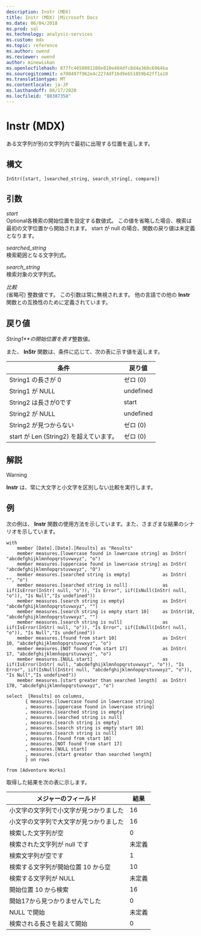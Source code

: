 ```yaml
---
description: Instr (MDX)
title: Instr (MDX) |Microsoft Docs
ms.date: 06/04/2018
ms.prod: sql
ms.technology: analysis-services
ms.custom: mdx
ms.topic: reference
ms.author: owend
ms.reviewer: owend
author: minewiskan
ms.openlocfilehash: 877fc4658081108e810e404dfc8d4a368c6964ba
ms.sourcegitcommit: e700497f962e4c2274df16d9e651059b42ff1a10
ms.translationtype: MT
ms.contentlocale: ja-JP
ms.lasthandoff: 08/17/2020
ms.locfileid: "88387358"
---
```

# <a name="instr-mdx"></a>Instr (MDX)


  ある文字列が別の文字列内で最初に出現する位置を返します。  
  
## <a name="syntax"></a>構文  
  
```  
InStr([start, ]searched_string, search_string[, compare])  
```  
  
## <a name="arguments"></a>引数  
 *start*  
 Optional各検索の開始位置を設定する数値式。 この値を省略した場合、検索は最初の文字位置から開始されます。 start が null の場合、関数の戻り値は未定義となります。  
  
 *searched_string*  
 検索範囲となる文字列式。  
  
 *search_string*  
 検索対象の文字列式。  
  
 *比較*  
 (省略可) 整数値です。 この引数は常に無視されます。 他の言語での他の **Instr** 関数との互換性のために定義されています。  
  
## <a name="return-value"></a>戻り値  
 *String1**の開始位置を表す*整数値。  
  
 また、 **InStr** 関数は、条件に応じて、次の表に示す値を返します。  
  
|条件|戻り値|  
|---------------|------------------|  
|String1 の長さが 0|ゼロ (0)|  
|String1 が NULL|undefined|  
|String2 は長さが0です|start|  
|String2 が NULL|undefined|  
|String2 が見つからない|ゼロ (0)|  
|start が Len (String2) を超えています。|ゼロ (0)|  
  
## <a name="remarks"></a>解説  
  
> [!WARNING]  
>  **Instr** は、常に大文字と小文字を区別しない比較を実行します。  
  
## <a name="example"></a>例  
 次の例は、 **Instr** 関数の使用方法を示しています。また、さまざまな結果のシナリオを示しています。  
  
```  
with   
    member [Date].[Date].[Results] as "Results"  
    member measures.[lowercase found in lowercase string] as InStr( "abcdefghijklmnñopqrstuvwxyz", "o")  
    member measures.[uppercase found in lowercase string] as InStr( "abcdefghijklmnñopqrstuvwxyz", "O")  
    member measures.[searched string is empty]            as InStr( "", "o")  
    member measures.[searched string is null]             as iif(IsError(InStr( null, "o")), "Is Error", iif(IsNull(InStr( null, "o")), "Is Null","Is undefined"))  
    member measures.[search string is empty]              as InStr( "abcdefghijklmnñopqrstuvwxyz", "")  
    member measures.[search string is empty start 10]     as InStr(10, "abcdefghijklmnñopqrstuvwxyz", "")  
    member measures.[search string is null]               as iif(IsError(InStr( null, "o")), "Is Error", iif(IsNull(InStr( null, "o")), "Is Null","Is undefined"))  
    member measures.[found from start 10]                 as InStr( 10, "abcdefghijklmnñopqrstuvwxyz", "o")  
    member measures.[NOT found from start 17]             as InStr( 17, "abcdefghijklmnñopqrstuvwxyz", "o")  
    member measures.[NULL start]                          as iif(IsError(InStr( null, "abcdefghijklmnñopqrstuvwxyz", "o")), "Is Error", iif(IsNull(InStr( null, "abcdefghijklmnñopqrstuvwxyz", "o")), "Is Null","Is undefined"))  
    member measures.[start greater than searched length]  as InStr( 170, "abcdefghijklmnñopqrstuvwxyz", "o")  
  
select  [Results] on columns,  
       { measures.[lowercase found in lowercase string]  
       , measures.[uppercase found in lowercase string]  
       , measures.[searched string is empty]  
       , measures.[searched string is null]  
       , measures.[search string is empty]  
       , measures.[search string is empty start 10]  
       , measures.[search string is null]  
       , measures.[found from start 10]  
       , measures.[NOT found from start 17]  
       , measures.[NULL start]   
       , measures.[start greater than searched length]  
       } on rows  
  
from [Adventure Works]  
```  
  
 取得した結果を次の表に示します。  
  
|メジャーのフィールド|結果|  
|-|-|  
|小文字の文字列で小文字が見つかりました|16|  
|小文字の文字列で大文字が見つかりました|16|  
|検索した文字列が空|0|  
|検索された文字列が null です|未定義|  
|検索文字列が空です|1|  
|検索する文字列が開始位置 10 から空|10|  
|検索する文字列が NULL|未定義|  
|開始位置 10 から検索|16|  
|開始17から見つかりませんでした|0|  
|NULL で開始|未定義|  
|検索される長さを超えて開始|0|  
  
  
